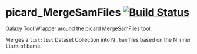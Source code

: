 # picard_MergeSamFiles [![Build Status](https://travis-ci.org/scottx611x/picard_MergeSamFiles.svg?branch=master)](https://travis-ci.org/scottx611x/picard_MergeSamFiles)

Galaxy Tool Wrapper around the [picard MergeSamFiles](http://broadinstitute.github.io/picard/command-line-overview.html#MergeSamFiles) tool.

Merges a `list:list` Dataset Collection into N `.bam` files based on the N inner `lists` of bams.